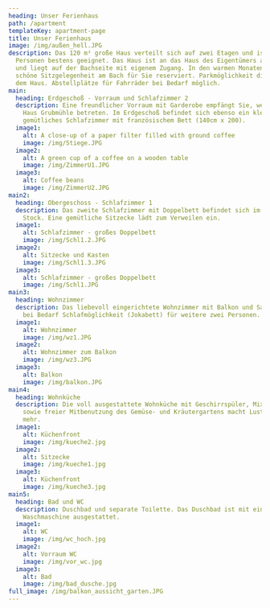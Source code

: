 ```yaml
---
heading: Unser Ferienhaus
path: /apartment
templateKey: apartment-page
title: Unser Ferienhaus
image: /img/außen_hell.JPG
description: Das 120 m² große Haus verteilt sich auf zwei Etagen und ist für 4-6
  Personen bestens geeignet. Das Haus ist an das Haus des Eigentümers angebaut
  und liegt auf der Bachseite mit eigenem Zugang. In den warmen Monaten ist die
  schöne Sitzgelegenheit am Bach für Sie reserviert. Parkmöglichkeit direkt vor
  dem Haus. Abstellplätze für Fahrräder bei Bedarf möglich.
main:
  heading: Erdgeschoß - Vorraum und Schlafzimmer 2
  description: Eine freundlicher Vorraum mit Garderobe empfängt Sie, wenn sie das
    Haus Grubmühle betreten. Im Erdgeschoß befindet sich ebenso ein kleines
    gemütliches Schlafzimmer mit französischem Bett (140cm x 200).
  image1:
    alt: A close-up of a paper filter filled with ground coffee
    image: /img/Stiege.JPG
  image2:
    alt: A green cup of a coffee on a wooden table
    image: /img/ZimmerU1.JPG
  image3:
    alt: Coffee beans
    image: /img/ZimmerU2.JPG
main2:
  heading: Obergeschoss - Schlafzimmer 1
  description: Das zweite Schlafzimmer mit Doppelbett befindet sich im ersten
    Stock. Eine gemütliche Sitzecke lädt zum Verweilen ein.
  image1:
    alt: Schlafzimmer - großes Doppelbett
    image: /img/Schl1.2.JPG
  image2:
    alt: Sitzecke und Kasten
    image: /img/Schl1.3.JPG
  image3:
    alt: Schlafzimmer - großes Doppelbett
    image: /img/Schl1.JPG
main3:
  heading: Wohnzimmer
  description: Das liebevoll eingerichtete Wohnzimmer mit Balkon und Sat TV bietet
    bei Bedarf Schlafmöglichkeit (Jokabett) für weitere zwei Personen.
  image1:
    alt: Wohnzimmer
    image: /img/wz1.JPG
  image2:
    alt: Wohnzimmer zum Balkon
    image: /img/wz3.JPG
  image3:
    alt: Balkon
    image: /img/balkon.JPG
main4:
  heading: Wohnküche
  description: Die voll ausgestattete Wohnküche mit Geschirrspüler, Mixer, Toaster
    sowie freier Mitbenutzung des Gemüse- und Kräutergartens macht Lust auf
    mehr.
  image1:
    alt: Küchenfront
    image: /img/kueche2.jpg
  image2:
    alt: Sitzecke
    image: /img/kueche1.jpg
  image3:
    alt: Küchenfront
    image: /img/kueche3.jpg
main5:
  heading: Bad und WC
  description: Duschbad und separate Toilette. Das Duschbad ist mit einer
    Waschmaschine ausgestattet.
  image1:
    alt: WC
    image: /img/wc_hoch.jpg
  image2:
    alt: Vorraum WC
    image: /img/vor_wc.jpg
  image3:
    alt: Bad
    image: /img/bad_dusche.jpg
full_image: /img/balkon_aussicht_garten.JPG
---
```

